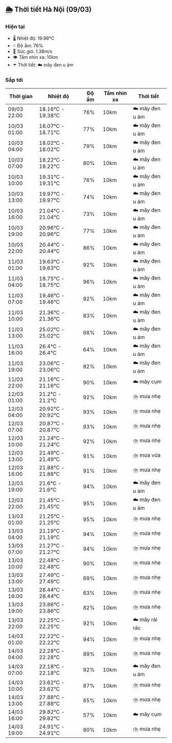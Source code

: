 ## 🌦️ Thời tiết Hà Nội (09/03)

### Hiện tại

- 🌡️ Nhiệt độ: 19.99℃
- 💦 Độ ẩm: 76%
- 💨 Sức gió: 1.38m/s
- 👁️ Tầm nhìn xa: 10km
- ☂️ Thời tiết: ☁️ mây đen u ám

### Sắp tới

| Thời gian | Nhiệt độ | Độ ẩm | Tầm nhìn xa | Thời tiết |
| --- | --- | --- | --- | --- |
| 09/03 22:00 | 18.16℃ - 19.38℃ | 76% | 10km | ☁️ mây đen u ám |
| 10/03 01:00 | 18.07℃ - 18.71℃ | 77% | 10km | ☁️ mây đen u ám |
| 10/03 04:00 | 18.02℃ - 18.02℃ | 79% | 10km | ☁️ mây đen u ám |
| 10/03 07:00 | 18.22℃ - 18.22℃ | 80% | 10km | ☁️ mây đen u ám |
| 10/03 10:00 | 19.31℃ - 19.31℃ | 76% | 10km | ☁️ mây đen u ám |
| 10/03 13:00 | 19.97℃ - 19.97℃ | 74% | 10km | ☁️ mây đen u ám |
| 10/03 16:00 | 21.04℃ - 21.04℃ | 73% | 10km | ☁️ mây đen u ám |
| 10/03 19:00 | 20.96℃ - 20.96℃ | 77% | 10km | ☁️ mây đen u ám |
| 10/03 22:00 | 20.44℃ - 20.44℃ | 86% | 10km | ☁️ mây đen u ám |
| 11/03 01:00 | 19.63℃ - 19.63℃ | 92% | 10km | ☁️ mây đen u ám |
| 11/03 04:00 | 18.75℃ - 18.75℃ | 96% | 10km | ☁️ mây đen u ám |
| 11/03 07:00 | 19.46℃ - 19.46℃ | 92% | 10km | ☁️ mây đen u ám |
| 11/03 10:00 | 21.36℃ - 21.36℃ | 83% | 10km | ☁️ mây đen u ám |
| 11/03 13:00 | 25.02℃ - 25.02℃ | 68% | 10km | ☁️ mây đen u ám |
| 11/03 16:00 | 26.4℃ - 26.4℃ | 64% | 10km | ☁️ mây đen u ám |
| 11/03 19:00 | 23.06℃ - 23.06℃ | 82% | 10km | ☁️ mây đen u ám |
| 11/03 22:00 | 21.16℃ - 21.16℃ | 90% | 10km | ☁️ mây cụm |
| 12/03 01:00 | 21.2℃ - 21.2℃ | 92% | 10km | ⛈️ mưa nhẹ |
| 12/03 04:00 | 20.92℃ - 20.92℃ | 93% | 10km | ⛈️ mưa nhẹ |
| 12/03 07:00 | 20.87℃ - 20.87℃ | 93% | 10km | ⛈️ mưa nhẹ |
| 12/03 10:00 | 21.24℃ - 21.24℃ | 92% | 10km | ⛈️ mưa nhẹ |
| 12/03 13:00 | 21.49℃ - 21.49℃ | 91% | 10km | ⛈️ mưa vừa |
| 12/03 16:00 | 21.88℃ - 21.88℃ | 91% | 10km | ⛈️ mưa nhẹ |
| 12/03 19:00 | 21.6℃ - 21.6℃ | 94% | 10km | ☁️ mây đen u ám |
| 12/03 22:00 | 21.45℃ - 21.45℃ | 95% | 10km | ☁️ mây đen u ám |
| 13/03 01:00 | 21.25℃ - 21.25℃ | 95% | 10km | ⛈️ mưa nhẹ |
| 13/03 04:00 | 21.19℃ - 21.19℃ | 94% | 10km | ⛈️ mưa nhẹ |
| 13/03 07:00 | 21.27℃ - 21.27℃ | 94% | 10km | ⛈️ mưa nhẹ |
| 13/03 10:00 | 22.48℃ - 22.48℃ | 90% | 10km | ⛈️ mưa nhẹ |
| 13/03 13:00 | 27.49℃ - 27.49℃ | 69% | 10km | ⛈️ mưa nhẹ |
| 13/03 16:00 | 28.44℃ - 28.44℃ | 63% | 10km | ⛈️ mưa nhẹ |
| 13/03 19:00 | 23.86℃ - 23.86℃ | 82% | 10km | ⛈️ mưa nhẹ |
| 13/03 22:00 | 22.25℃ - 22.25℃ | 92% | 10km | ☁️ mây rải rác |
| 14/03 01:00 | 22.22℃ - 22.22℃ | 94% | 10km | ⛈️ mưa nhẹ |
| 14/03 04:00 | 22.28℃ - 22.28℃ | 89% | 10km | ⛈️ mưa nhẹ |
| 14/03 07:00 | 22.18℃ - 22.18℃ | 92% | 10km | ☁️ mây đen u ám |
| 14/03 10:00 | 23.62℃ - 23.62℃ | 87% | 10km | ⛈️ mưa nhẹ |
| 14/03 13:00 | 27.88℃ - 27.88℃ | 65% | 10km | ⛈️ mưa nhẹ |
| 14/03 16:00 | 29.82℃ - 29.82℃ | 57% | 10km | ☁️ mây cụm |
| 14/03 19:00 | 24.91℃ - 24.91℃ | 80% | 10km | ⛈️ mưa nhẹ |
